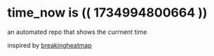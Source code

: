 # time_now is (( 1734994800664 ))

an automated repo that shows the currnent time

inspired by [breakingheatmap](https://github.com/breakingheatmap/breakingheatmap)
